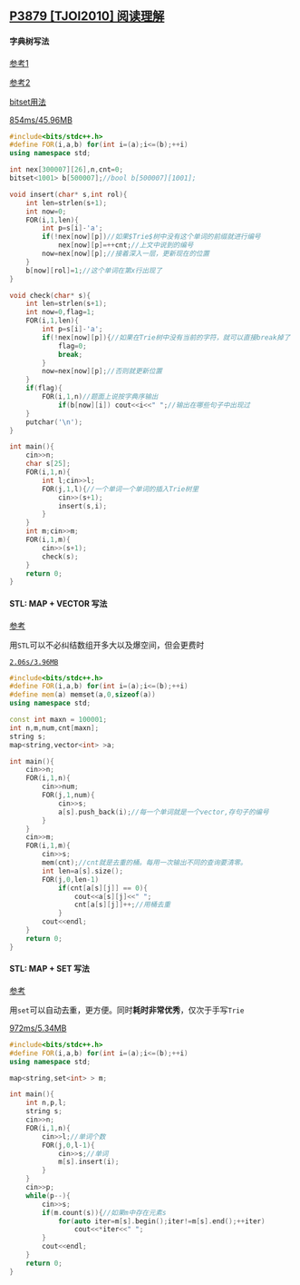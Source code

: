 ## [P3879 [TJOI2010] 阅读理解](https://www.luogu.com.cn/problem/P3879)

#### 字典树写法

[参考1](https://www.luogu.com.cn/blog/_post/31110)

[参考2](https://www.luogu.com.cn/blog/_post/82818)

[bitset用法](https://www.cnblogs.com/zwfymqz/p/8696631.html)

[854ms/45.96MB](https://www.luogu.com.cn/record/69304560)

```cpp
#include<bits/stdc++.h>
#define FOR(i,a,b) for(int i=(a);i<=(b);++i)
using namespace std;

int nex[300007][26],n,cnt=0;
bitset<1001> b[500007];//bool b[500007][1001];

void insert(char* s,int rol){
	int len=strlen(s+1);
    int now=0;
    FOR(i,1,len){
        int p=s[i]-'a';
        if(!nex[now][p])//如果$Trie$树中没有这个单词的前缀就进行编号
			nex[now][p]=++cnt;//上文中说到的编号 
        now=nex[now][p];//接着深入一层，更新现在的位置 
    }
    b[now][rol]=1;//这个单词在第x行出现了
}

void check(char* s){
	int len=strlen(s+1);
    int now=0,flag=1;
    FOR(i,1,len){
        int p=s[i]-'a';
        if(!nex[now][p]){//如果在Trie树中没有当前的字符，就可以直接break掉了 
			flag=0;
			break;
		}
        now=nex[now][p];//否则就更新位置 
    }
    if(flag){
		FOR(i,1,n)//题面上说按字典序输出 
			if(b[now][i]) cout<<i<<" ";//输出在哪些句子中出现过 
    }
    putchar('\n');
}

int main(){
    cin>>n;
    char s[25];
    FOR(i,1,n){
        int l;cin>>l;
        FOR(j,1,l){//一个单词一个单词的插入Trie树里 
        	cin>>(s+1);
			insert(s,i);
        }
    }
    int m;cin>>m;
    FOR(i,1,m){
    	cin>>(s+1);
		check(s);
    }
    return 0;
}
```

#### STL: MAP + VECTOR 写法

[参考](https://www.luogu.com.cn/blog/_post/44774)

用`STL`可以不必纠结数组开多大以及爆空间，但会更费时

[`2.06s/3.96MB`](https://www.luogu.com.cn/record/69303923)

```cpp
#include<bits/stdc++.h>
#define FOR(i,a,b) for(int i=(a);i<=(b);++i)
#define mem(a) memset(a,0,sizeof(a))
using namespace std;

const int maxn = 100001;
int n,m,num,cnt[maxn];
string s;
map<string,vector<int> >a;

int main(){   
    cin>>n;
    FOR(i,1,n){
        cin>>num;
        FOR(j,1,num){
            cin>>s;
            a[s].push_back(i);//每一个单词就是一个vector,存句子的编号
        }
    }
    cin>>m;
    FOR(i,1,m){
        cin>>s;
        mem(cnt);//cnt就是去重的桶。每用一次输出不同的查询要清零。
        int len=a[s].size();
        FOR(j,0,len-1)
            if(cnt[a[s][j]] == 0){
                cout<<a[s][j]<<" ";
                cnt[a[s][j]]++;//用桶去重
            }
        cout<<endl;
    }
    return 0;
}
```

#### STL: MAP + SET 写法

[参考](https://www.luogu.com.cn/blog/_post/76028)

用`set`可以自动去重，更方便。同时**耗时非常优秀**，仅次于手写`Trie`

[972ms/5.34MB](https://www.luogu.com.cn/record/69305757)

```cpp
#include<bits/stdc++.h>
#define FOR(i,a,b) for(int i=(a);i<=(b);++i)
using namespace std;

map<string,set<int> > m;

int main(){
    int n,p,l;
    string s;
    cin>>n;
    FOR(i,1,n){
        cin>>l;//单词个数
        FOR(j,0,l-1){
            cin>>s;//单词
            m[s].insert(i);
        }
    }
    cin>>p;
    while(p--){
        cin>>s;
        if(m.count(s)){//如果m中存在元素s
            for(auto iter=m[s].begin();iter!=m[s].end();++iter)
                cout<<*iter<<" ";
        }
        cout<<endl;
    }
    return 0;
}
```